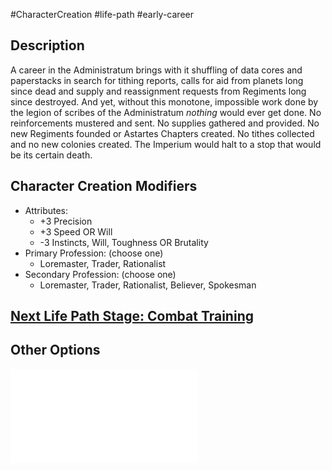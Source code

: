 #CharacterCreation #life-path #early-career 
## Description
A career in the Administratum brings with it shuffling of data cores and paperstacks in search for tithing reports, calls for aid from planets long since dead and supply and reassignment requests from Regiments long since destroyed.
And yet, without this monotone, impossible work done by the legion of scribes of the Administratum _nothing_ would ever get done. No reinforcements mustered and sent. No supplies gathered and provided. No new Regiments founded or Astartes Chapters created. No tithes collected and no new colonies created. The Imperium would halt to a stop that would be its certain death.
## Character Creation Modifiers
- Attributes:
	- +3 Precision 
	- +3 Speed OR Will
	- -3 Instincts, Will, Toughness OR Brutality 
- Primary Profession: (choose one)
	- Loremaster, Trader, Rationalist 
- Secondary Profession: (choose one)
	- Loremaster, Trader, Rationalist, Believer, Spokesman
## [Next Life Path Stage: Combat Training](</LifePath/CombatTraining/Combat Training.md>)

## Other Options
![](</LifePath/EarlyCareer/List of Early Careers.md>)